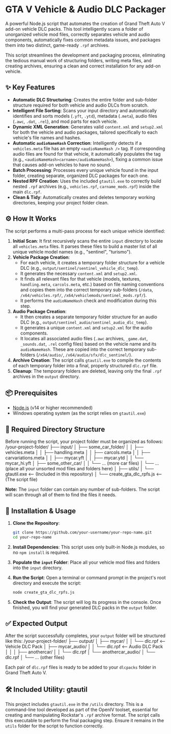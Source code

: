 
# GTA V Vehicle & Audio DLC Packager

A powerful Node.js script that automates the creation of Grand Theft Auto V add-on vehicle DLC packs. This tool intelligently scans a folder of unorganized vehicle mod files, correctly separates vehicle and audio components, automatically fixes common metadata issues, and packages them into two distinct, game-ready `.rpf` archives.

This script streamlines the development and packaging process, eliminating the tedious manual work of structuring folders, writing meta files, and creating archives, ensuring a clean and correct installation for any add-on vehicle.

## ✨ Key Features

-   **Automatic DLC Structuring**: Creates the entire folder and sub-folder structure required for both vehicle and audio DLCs from scratch.
-   **Intelligent File Sorting**: Scans your input directory and automatically identifies and sorts models (`.yft`, `.ytd`), metadata (`.meta`), audio files (`.awc`, `.dat`, `.rel`), and mod parts for each vehicle.
-   **Dynamic XML Generation**: Generates valid `content.xml` and `setup2.xml` for both the vehicle and audio packages, tailored specifically to each vehicle's file names and hashes.
-   **Automatic `audioNameHash` Correction**: Intelligently detects if a `vehicles.meta` file has an empty `<audioNameHash />` tag. If corresponding audio files are found for that vehicle, it automatically populates the tag (e.g., `<audioNameHash>carname</audioNameHash>`), fixing a common issue that causes add-on vehicles to have no sound.
-   **Batch Processing**: Processes every unique vehicle found in the input folder, creating separate, organized DLC packages for each one.
-   **Nested RPF Creation**: Uses the included `gtautil.exe` to correctly build nested `.rpf` archives (e.g., `vehicles.rpf`, `carname_mods.rpf`) inside the main `dlc.rpf`.
-   **Clean & Tidy**: Automatically creates and deletes temporary working directories, keeping your project folder clean.

## ⚙️ How It Works

The script performs a multi-pass process for each unique vehicle identified:

1.  **Initial Scan**: It first recursively scans the entire `input` directory to locate all `vehicles.meta` files. It parses these files to build a master list of all unique vehicle model names (e.g., "sentinel", "turismo").
2.  **Vehicle Package Creation**:
    *   For each vehicle, it creates a temporary folder structure for a vehicle DLC (e.g., `output/sentinel/sentinel_vehicle_dlc_temp`).
    *   It generates the necessary `content.xml` and `setup2.xml`.
    *   It finds all relevant files for that vehicle (models, textures, `handling.meta`, `carcols.meta`, etc.) based on file naming conventions and copies them into the correct temporary sub-folders (`/data`, `/x64/vehicles.rpf/`, `/x64/vehiclemods/sentinel_mods.rpf/`).
    *   It performs the `audioNameHash` check and modification during this step.
3.  **Audio Package Creation**:
    *   It then creates a separate temporary folder structure for an audio DLC (e.g., `output/sentinel_audio/sentinel_audio_dlc_temp`).
    *   It generates a unique `content.xml` and `setup2.xml` for the audio components.
    *   It locates all associated audio files (`.awc` archives, `_game.dat`, `_sounds.dat`, `.rel` config files) based on the vehicle name and its `audioNameHash`. These are copied into the correct temporary sub-folders (`/x64/audio/`, `/x64/audio/sfx/dlc_sentinel/`).
4.  **Archive Creation**: The script calls `gtautil.exe` to compile the contents of each temporary folder into a final, properly structured `dlc.rpf` file.
5.  **Cleanup**: The temporary folders are deleted, leaving only the final `.rpf` archives in the `output` directory.

## 📦 Prerequisites

-   [Node.js](https://nodejs.org/) (v14 or higher recommended)
-   Windows operating system (as the script relies on `gtautil.exe`)

## 📂 Required Directory Structure

Before running the script, your project folder must be organized as follows:
/your-project-folder/
├── input/
│ ├── some_car_folder/
│ │ ├── vehicles.meta
│ │ ├── handling.meta
│ │ ├── carcols.meta
│ │ ├── carvariations.meta
│ │ ├── mycar.yft
│ │ ├── mycar.ytd
│ │ └── mycar_hi.yft
│ ├── some_other_car/
│ │ └── ... (more car files)
│ └── ... (place all your unsorted mod files and folders here)
│
├── utils/
│ └── gtautil.exe <-- (Included in this repository)
│
└── create_gta_dlc_rpfs.js <-- (The script file)

**Note:** The `input` folder can contain any number of sub-folders. The script will scan through all of them to find the files it needs.

## 🚀 Installation & Usage

1.  **Clone the Repository**:
    ```sh
    git clone https://github.com/your-username/your-repo-name.git
    cd your-repo-name
    ```

2.  **Install Dependencies**: This script uses only built-in Node.js modules, so no `npm install` is required.

3.  **Populate the `input` Folder**: Place all your vehicle mod files and folders into the `input` directory.

4.  **Run the Script**: Open a terminal or command prompt in the project's root directory and execute the script:
    ```sh
    node create_gta_dlc_rpfs.js
    ```

5.  **Check the Output**: The script will log its progress in the console. Once finished, you will find your generated DLC packs in the `output` folder.

## ✅ Expected Output

After the script successfully completes, your `output` folder will be structured like this:
/your-project-folder/
├── output/
│ ├── mycar/
│ │ └── dlc.rpf <-- Vehicle DLC Pack
│ ├── mycar_audio/
│ │ └── dlc.rpf <-- Audio DLC Pack
│ │
│ ├── anothercar/
│ │ └── dlc.rpf
│ └── anothercar_audio/
│ └── dlc.rpf
│
└── ... (other files)

Each pair of `dlc.rpf` files is ready to be added to your `dlcpacks` folder in Grand Theft Auto V.

## 🛠️ Included Utility: gtautil

This project includes `gtautil.exe` in the `/utils` directory. This is a command-line tool developed as part of the OpenIV toolset, essential for creating and manipulating Rockstar's `.rpf` archive format. The script calls this executable to perform the final packaging step. Ensure it remains in the `utils` folder for the script to function correctly.
